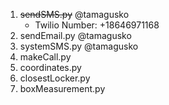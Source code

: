 1. ~~sendSMS.py~~ @tamagusko
	- Twilio Number: +18646971168
2. sendEmail.py @tamagusko
3. systemSMS.py @tamagusko
2. makeCall.py
3. coordinates.py
4. closestLocker.py
5. boxMeasurement.py
